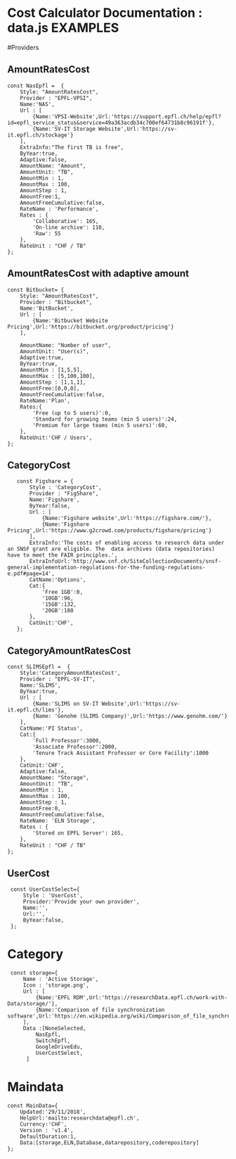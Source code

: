 Cost Calculator Documentation : data.js EXAMPLES
============

#Providers
## AmountRatesCost
    const NasEpfl =  {
        Style: "AmountRatesCost",
        Provider : "EPFL-VPSI",
        Name:'NAS',
        Url : [
            {Name:'VPSI-Website',Url:'https://support.epfl.ch/help/epfl?id=epfl_service_status&service=49a363acdb34c700ef64731b8c96191f'},
            {Name:'SV-IT Storage Website',Url:'https://sv-it.epfl.ch/stockage'}
        ],
        ExtraInfo:"The first TB is free",
        ByYear:true,
        Adaptive:false,
        AmountName: "Amount",
        AmountUnit: "TB",
        AmountMin : 1,
        AmountMax : 100,
        AmountStep : 1,
        AmountFree:1,
        AmountFreeCumulative:false,
        RateName : 'Performance',
        Rates : {
            'Collaborative': 165,
            'On-line archive': 110,
            'Raw': 55
        },
        RateUnit : "CHF / TB"
    };
    
## AmountRatesCost with adaptive amount
    const Bitbucket= {
        Style: "AmountRatesCost",
        Provider : "Bitbucket",
        Name:'BitBucket',
        Url : [
            {Name:'Bitbucket Website Pricing',Url:'https://bitbucket.org/product/pricing'}
        ],
    
        AmountName: "Number of user",
        AmountUnit: "User(s)",
        Adaptive:true,
        ByYear:true,
        AmountMin : [1,5,5],
        AmountMax : [5,100,100],
        AmountStep : [1,1,1],
        AmountFree:[0,0,0],
        AmountFreeCumulative:false,
        RateName:'Plan',
        Rates:{
            'Free (up to 5 users)':0,
            'Standard for growing teams (min 5 users)':24,
            'Premium for large teams (min 5 users)':60,
        },
        RateUnit:'CHF / Users',
    }; 
    
   ## CategoryCost
       const Figshare = {
           Style : 'CategoryCost',
           Provider : "FigShare",
           Name:'Figshare',
           ByYear:false,
           Url : [
               {Name:'Figshare website',Url:'https://figshare.com/'},
               {Name:'Figshare Pricing',Url:'https://www.g2crowd.com/products/figshare/pricing'}
           ],
           ExtraInfo:'The costs of enabling access to research data under an SNSF grant are eligible. The  data archives (data repositories) have to meet the FAIR principles.',
           ExtraInfoUrl:'http://www.snf.ch/SiteCollectionDocuments/snsf-general-implementation-regulations-for-the-funding-regulations-e.pdf#page=14',
           CatName:'Options',
           Cat:{
               'Free 1GB':0,
               '10GB':96,
               '15GB':132,
               '20GB':180
           },
           CatUnit:'CHF',
       };
       
## CategoryAmountRatesCost
    const SLIMSEpfl =  {
        Style:'CategoryAmountRatesCost',
        Provider : "EPFL-SV-IT",
        Name:'SLIMS',
        ByYear:true,
        Url : [
            {Name:'SLIMS on SV-IT Website',Url:'https://sv-it.epfl.ch/lims'},
            {Name: 'Genohm (SLIMS Company)',Url:'https://www.genohm.com/'}
        ],
        CatName:'PI Status',
        Cat:{
            'Full Professor':3000,
            'Associate Professor':2000,
            'Tenure Track Assistant Professor or Core Facility':1000
        },
        CatUnit:'CHF',
        Adaptive:false,
        AmountName: "Storage",
        AmountUnit: "TB",
        AmountMin : 1,
        AmountMax : 100,
        AmountStep : 1,
        AmountFree:0,
        AmountFreeCumulative:false,
        RateName: 'ELN Storage',
        Rates : {
            'Stored on EPFL Server': 165,
        },
        RateUnit : "CHF / TB"
    };
    
 ## UserCost
     const UserCostSelect={
         Style : 'UserCost',
         Provider:'Provide your own provider',
         Name:'',
         Url:'',
         ByYear:false,
     };
     
 # Category
     const storage={
         Name : 'Active Storage',
         Icon : 'storage.png',
         Url : [
             {Name:'EPFL RDM',Url:'https://researchData.epfl.ch/work-with-Data/storage/'},
             {Name:'Comparison of file synchronization software',Url:'https://en.wikipedia.org/wiki/Comparison_of_file_synchronization_software'}
         ],
         Data :[NoneSelected,
             NasEpfl,
             SwitchEpfl,
             GoogleDriveEdu,
             UserCostSelect,
          ]
          
# Maindata
    const MainData={
        Updated:'29/11/2018',
        HelpUrl:'mailto:researchdata@epfl.ch',
        Currency:'CHF',
        Version : 'v1.4',
        DefaultDuration:1,
        Data:[storage,ELN,Database,datarepository,coderepository]
    };